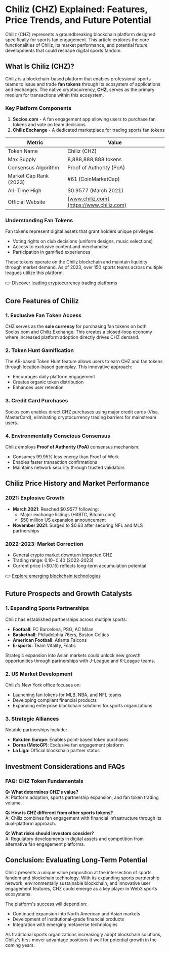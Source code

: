 # Chiliz (CHZ) Explained: Features, Price Trends, and Future Potential

Chiliz (CHZ) represents a groundbreaking blockchain platform designed specifically for sports fan engagement. This article explores the core functionalities of Chiliz, its market performance, and potential future developments that could reshape digital sports fandom.

## What Is Chiliz (CHZ)?

Chiliz is a blockchain-based platform that enables professional sports teams to issue and trade **fan tokens** through its ecosystem of applications and exchanges. The native cryptocurrency, **CHZ**, serves as the primary medium for transactions within this ecosystem.

### Key Platform Components

1. **Socios.com** - A fan engagement app allowing users to purchase fan tokens and vote on team decisions
2. **Chiliz Exchange** - A dedicated marketplace for trading sports fan tokens

| Metric                | Value                          |
|-----------------------|--------------------------------|
| Token Name            | Chiliz (CHZ)                   |
| Max Supply            | 8,888,888,888 tokens           |
| Consensus Algorithm   | Proof of Authority (PoA)       |
| Market Cap Rank (2023)| #61 (CoinMarketCap)           |
| All-Time High         | $0.9577 (March 2021)          |
| Official Website      | [www.chiliz.com](https://www.chiliz.com) |

### Understanding Fan Tokens

Fan tokens represent digital assets that grant holders unique privileges:
- Voting rights on club decisions (uniform designs, music selections)
- Access to exclusive content and merchandise
- Participation in gamified experiences

These tokens operate on the Chiliz blockchain and maintain liquidity through market demand. As of 2023, over 150 sports teams across multiple leagues utilize this platform.

👉 [Discover leading cryptocurrency trading platforms](https://bit.ly/okx-bonus)

## Core Features of Chiliz

### 1. Exclusive Fan Token Access

CHZ serves as the **sole currency** for purchasing fan tokens on both Socios.com and Chiliz Exchange. This creates a closed-loop economy where increased platform adoption directly drives CHZ demand.

### 2. Token Hunt Gamification

The AR-based Token Hunt feature allows users to earn CHZ and fan tokens through location-based gameplay. This innovative approach:
- Encourages daily platform engagement
- Creates organic token distribution
- Enhances user retention

### 3. Credit Card Purchases

Socios.com enables direct CHZ purchases using major credit cards (Visa, MasterCard), eliminating cryptocurrency trading barriers for mainstream users.

### 4. Environmentally Conscious Consensus

Chiliz employs **Proof of Authority (PoA)** consensus mechanism:
- Consumes 99.95% less energy than Proof of Work
- Enables faster transaction confirmations
- Maintains network security through trusted validators

## Chiliz Price History and Market Performance

### 2021: Explosive Growth

- **March 2021**: Reached $0.9577 following:
  - Major exchange listings (HitBTC, Bitcoin.com)
  - $50 million US expansion announcement
- **November 2021**: Surged to $0.63 after securing NFL and MLS partnerships

### 2022-2023: Market Correction

- General crypto market downturn impacted CHZ
- Trading range: $0.10-$0.40 (2022-2023)
- Current price (~$0.15) reflects long-term accumulation potential

👉 [Explore emerging blockchain technologies](https://bit.ly/okx-bonus)

## Future Prospects and Growth Catalysts

### 1. Expanding Sports Partnerships

Chiliz has established partnerships across multiple sports:
- **Football**: FC Barcelona, PSG, AC Milan
- **Basketball**: Philadelphia 76ers, Boston Celtics
- **American Football**: Atlanta Falcons
- **E-sports**: Team Vitality, Fnatic

Strategic expansion into Asian markets could unlock new growth opportunities through partnerships with J-League and K-League teams.

### 2. US Market Development

Chiliz's New York office focuses on:
- Launching fan tokens for MLB, NBA, and NFL teams
- Developing compliant financial products
- Expanding enterprise blockchain solutions for sports organizations

### 3. Strategic Alliances

Notable partnerships include:
- **Rakuten Europe**: Enables point-based token purchases
- **Dorna (MotoGP)**: Exclusive fan engagement platform
- **La Liga**: Official blockchain partner status

## Investment Considerations and FAQs

### FAQ: CHZ Token Fundamentals

**Q: What determines CHZ's value?**  
A: Platform adoption, sports partnership expansion, and fan token trading volume.

**Q: How is CHZ different from other sports tokens?**  
A: Chiliz combines fan engagement with financial infrastructure through its dual-platform approach.

**Q: What risks should investors consider?**  
A: Regulatory developments in digital assets and competition from alternative fan engagement platforms.

## Conclusion: Evaluating Long-Term Potential

Chiliz presents a unique value proposition at the intersection of sports fandom and blockchain technology. With its expanding sports partnership network, environmentally sustainable blockchain, and innovative user engagement features, CHZ could emerge as a key player in Web3 sports ecosystems.

The platform's success will depend on:
- Continued expansion into North American and Asian markets
- Development of institutional-grade financial products
- Integration with emerging metaverse technologies

As traditional sports organizations increasingly adopt blockchain solutions, Chiliz's first-mover advantage positions it well for potential growth in the coming years.
